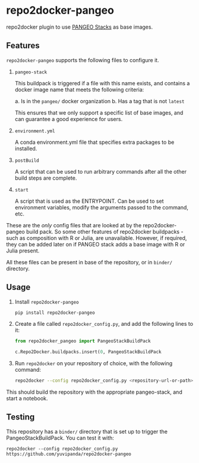 # repo2docker-pangeo

repo2docker plugin to use [PANGEO Stacks](https://github.com/pangeo-data/pangeo-stacks)
as base images.

## Features

`repo2docker-pangeo` supports the following files to configure it.

1. `pangeo-stack`

   This buildpack is triggered if a file with this name exists, and contains
   a docker image name that meets the following criteria:

   a. Is in the `pangeo/` docker organization
   b. Has a tag that is not `latest`

   This ensures that we only support a specific list of base images, and
   can guarantee a good experience for users.

2. `environment.yml`

   A conda environment.yml file that specifies extra packages to be installed.

3. `postBuild`

   A script that can be used to run arbitrary commands after all the other
   build steps are complete.

4. `start`

   A script that is used as the ENTRYPOINT. Can be used to set environment
   variables, modify the arguments passed to the command, etc.

These are the *only* config files that are looked at by the repo2docker-pangeo
build pack. So some other features of repo2docker buildpacks - such as
composition with R or Julia, are unavailable. However, if required, they can
be added later on if PANGEO stack adds a base image with R or Julia present.

All these files can be present in base of the repository, or in `binder/`
directory.

## Usage

1. Install `repo2docker-pangeo`

   ```bash
   pip install repo2docker-pangeo
   ```

2. Create a file called `repo2docker_config.py`, and add the following lines
   to it:

   ```python
   from repo2docker_pangeo import PangeoStackBuildPack

   c.Repo2Docker.buildpacks.insert(0, PangeoStackBuildPack
   ```

3. Run `repo2docker` on your repository of choice, with the following command:

   ```bash
   repo2docker --config repo2docker_config.py <repository-url-or-path>
   ```

This should build the repository with the appropriate pangeo-stack,
and start a notebook.

## Testing

This repository has a `binder/` directory that is set up to trigger the
PangeoStackBuildPack. You can test it with:

```
repo2docker --config repo2docker_config.py https://github.com/yuvipanda/repo2docker-pangeo
```
